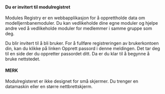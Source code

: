 ﻿#### Du er invitert til modulregistret

Modules Registry er en webbapplikasjon for å opprettholde data om modelljernbanemoduler.
Du kan vedlikeholde dine egne moduler og hjelpe andre ved å vedlikeholde moduler for medlemmer i samme gruppe som deg.

Du blir invitert til å bli bruker.
For å fullføre registreringen av brukerkontoen din, kan du klikke på linken Opprett passord i denne meldingen.
Det tar deg til en side der du oppretter passordet ditt.
Da er du klar til å begynne å bruke nettstedet.

#### MERK
Modulregisteret er ikke designet for små skjermer. Du trenger en datamaskin eller en større nettbrettskjerm.
